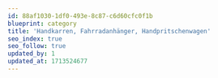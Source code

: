```yaml
---
id: 88af1030-1df0-493e-8c87-c6d60cfc0f1b
blueprint: category
title: 'Handkarren, Fahrradanhänger, Handpritschenwagen'
seo_index: true
seo_follow: true
updated_by: 1
updated_at: 1713524677
---
```

